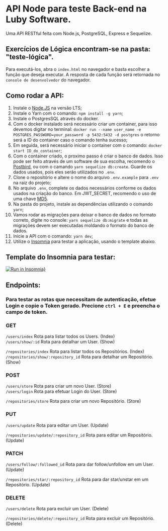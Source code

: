# API Node para teste Back-end na Luby Software.

Uma API RESTful feita com Node.js, PostgreSQL, Express e Sequelize.

## Exercícios de Lógica encontram-se na pasta: "teste-lógica".

Para executá-los, abra o `index.html` no navegador e basta escolher a função que deseja executar. A resposta de cada função será retornada no `console de desenvolvedor` do navegador.

## Como rodar a API:

1. Instale o [Node.JS](https://nodejs.org/en/) na versão LTS;
2. Instale o Yarn com o comando: `npm install -g yarn`;
3. Instale o PostgresSQL através do docker.
4. Com o docker instalado será necessário criar um container, para isso devemos digitar no terminal:
`docker run --name user_name -e POSTGRES_PASSWORD=your_password -p 5432:5432 -d postgres`
o retorno será a ID do container caso o comando tenha sucesso;
5. Em seguida, será necessário iniciar o container com o comando: `docker start ID_do_container`;
6. Com o container criado, o proximo passo é criar o banco de dados. Isso pode ser feito através de um software de sua escolha, recomendo o [Postbird](https://www.electronjs.org/apps/postbird), ou com o camando `yarn sequelize db:create`. Guarde os dados usados, pois eles serão utilizados no `.env`.
7. Clone o repositório e altere o nome do arquivo `.env.example` para `.env` na raiz do projeto;
8. No arquivo `.env`, complete os dados necessários conforme os dados usados na criação do banco. Em JWT_SECRET, recomendo o uso de uma chave [MD5](https://www.md5online.org/md5-encrypt.html).
9. Na pasta do projeto, instale as dependências utilizando o comando `yarn`;
10. Vamos rodar as migrações para deixar o banco de dados no formato correto, digite no console:
 `yarn sequelize db:migrate` e todas as migrações devem ser executadas moldando o formato do banco de dados.
11. Inicie a API com o comando: `yarn dev`;
12. Utilize o [Insomnia](https://insomnia.rest/download) para testar a aplicação, usando o template abaixo.

## Template do Insomnia para testar:

[![Run in Insomnia}](https://insomnia.rest/images/run.svg)](https://insomnia.rest/run/?label=API%20Luby%20Software%20Gabriel%20Timm&uri=https%3A%2F%2Fraw.githubusercontent.com%2Fgstimm%2Fteste-luby-software%2Fmain%2FInsomnia_2021-04-30)

## Endpoints:

### Para testar as rotas que necessitam de autenticação, efetue Login e copie o Token gerado. Precione `ctrl + E` e preencha o campo de token.

### GET

`/users/index` Rota para listar todos os Users. (Index) <br/>
`/users/show/:id` Rota para detalhar um User. (Show) <br/>

`/repositories/index` Rota para listar todos os Repositórios. (Index) <br/>
`/repositories/show/:repository_id` Rota para detalhar um Repositório. (Show) <br/>


### POST

`/users/store` Rota para criar um novo User. (Store) <br/>
`/users/login` Rota para efetuar Login do User. (Store) <br/>

`/repositories/store` Rota para criar um novo Repositório. (Store) <br/>


### PUT

`/users/update` Rota para editar um User. (Update) <br/>

`/repositories/update/:repository_id` Rota para editar um Repositório. (Update) <br/>


### PATCH

`/users/follow/:followed_id` Rota para dar follow/unfollow em um User. (Update) <br/>

`/repositories/star/:repository_id` Rota para dar star/unstar em um Repositório. (Update) <br/>


### DELETE

`/users/delete` Rota para excluir um User. (Delete) <br/>

`/repositories/delete/:repository_id` Rota para excluir um Repositório. (Delete) <br/>


